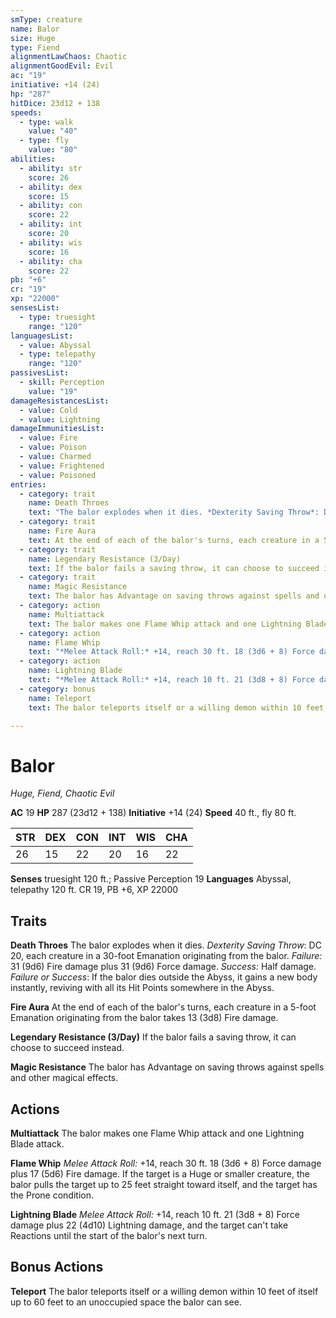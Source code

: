 ```yaml
---
smType: creature
name: Balor
size: Huge
type: Fiend
alignmentLawChaos: Chaotic
alignmentGoodEvil: Evil
ac: "19"
initiative: +14 (24)
hp: "287"
hitDice: 23d12 + 138
speeds:
  - type: walk
    value: "40"
  - type: fly
    value: "80"
abilities:
  - ability: str
    score: 26
  - ability: dex
    score: 15
  - ability: con
    score: 22
  - ability: int
    score: 20
  - ability: wis
    score: 16
  - ability: cha
    score: 22
pb: "+6"
cr: "19"
xp: "22000"
sensesList:
  - type: truesight
    range: "120"
languagesList:
  - value: Abyssal
  - type: telepathy
    range: "120"
passivesList:
  - skill: Perception
    value: "19"
damageResistancesList:
  - value: Cold
  - value: Lightning
damageImmunitiesList:
  - value: Fire
  - value: Poison
  - value: Charmed
  - value: Frightened
  - value: Poisoned
entries:
  - category: trait
    name: Death Throes
    text: "The balor explodes when it dies. *Dexterity Saving Throw*: DC 20, each creature in a 30-foot Emanation originating from the balor. *Failure:*  31 (9d6) Fire damage plus 31 (9d6) Force damage. *Success:*  Half damage. *Failure or Success*:  If the balor dies outside the Abyss, it gains a new body instantly, reviving with all its Hit Points somewhere in the Abyss."
  - category: trait
    name: Fire Aura
    text: At the end of each of the balor's turns, each creature in a 5-foot Emanation originating from the balor takes 13 (3d8) Fire damage.
  - category: trait
    name: Legendary Resistance (3/Day)
    text: If the balor fails a saving throw, it can choose to succeed instead.
  - category: trait
    name: Magic Resistance
    text: The balor has Advantage on saving throws against spells and other magical effects.
  - category: action
    name: Multiattack
    text: The balor makes one Flame Whip attack and one Lightning Blade attack.
  - category: action
    name: Flame Whip
    text: "*Melee Attack Roll:* +14, reach 30 ft. 18 (3d6 + 8) Force damage plus 17 (5d6) Fire damage. If the target is a Huge or smaller creature, the balor pulls the target up to 25 feet straight toward itself, and the target has the Prone condition."
  - category: action
    name: Lightning Blade
    text: "*Melee Attack Roll:* +14, reach 10 ft. 21 (3d8 + 8) Force damage plus 22 (4d10) Lightning damage, and the target can't take Reactions until the start of the balor's next turn."
  - category: bonus
    name: Teleport
    text: The balor teleports itself or a willing demon within 10 feet of itself up to 60 feet to an unoccupied space the balor can see.

---
```


# Balor
*Huge, Fiend, Chaotic Evil*

**AC** 19
**HP** 287 (23d12 + 138)
**Initiative** +14 (24)
**Speed** 40 ft., fly 80 ft.

| STR | DEX | CON | INT | WIS | CHA |
| --- | --- | --- | --- | --- | --- |
| 26 | 15 | 22 | 20 | 16 | 22 |

**Senses** truesight 120 ft.; Passive Perception 19
**Languages** Abyssal, telepathy 120 ft.
CR 19, PB +6, XP 22000

## Traits

**Death Throes**
The balor explodes when it dies. *Dexterity Saving Throw*: DC 20, each creature in a 30-foot Emanation originating from the balor. *Failure:*  31 (9d6) Fire damage plus 31 (9d6) Force damage. *Success:*  Half damage. *Failure or Success*:  If the balor dies outside the Abyss, it gains a new body instantly, reviving with all its Hit Points somewhere in the Abyss.

**Fire Aura**
At the end of each of the balor's turns, each creature in a 5-foot Emanation originating from the balor takes 13 (3d8) Fire damage.

**Legendary Resistance (3/Day)**
If the balor fails a saving throw, it can choose to succeed instead.

**Magic Resistance**
The balor has Advantage on saving throws against spells and other magical effects.

## Actions

**Multiattack**
The balor makes one Flame Whip attack and one Lightning Blade attack.

**Flame Whip**
*Melee Attack Roll:* +14, reach 30 ft. 18 (3d6 + 8) Force damage plus 17 (5d6) Fire damage. If the target is a Huge or smaller creature, the balor pulls the target up to 25 feet straight toward itself, and the target has the Prone condition.

**Lightning Blade**
*Melee Attack Roll:* +14, reach 10 ft. 21 (3d8 + 8) Force damage plus 22 (4d10) Lightning damage, and the target can't take Reactions until the start of the balor's next turn.

## Bonus Actions

**Teleport**
The balor teleports itself or a willing demon within 10 feet of itself up to 60 feet to an unoccupied space the balor can see.

